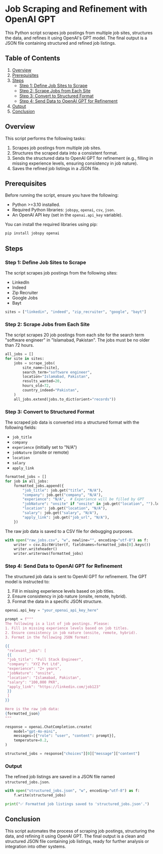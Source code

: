 # Job Scraping and Refinement with OpenAI GPT

This Python script scrapes job postings from multiple job sites, structures the data, and refines it using OpenAI's GPT model. The final output is a JSON file containing structured and refined job listings.

## Table of Contents
1. [Overview](#overview)
2. [Prerequisites](#prerequisites)
3. [Steps](#steps)
   - [Step 1: Define Job Sites to Scrape](#step-1-define-job-sites-to-scrape)
   - [Step 2: Scrape Jobs from Each Site](#step-2-scrape-jobs-from-each-site)
   - [Step 3: Convert to Structured Format](#step-3-convert-to-structured-format)
   - [Step 4: Send Data to OpenAI GPT for Refinement](#step-4-send-data-to-openai-gpt-for-refinement)
4. [Output](#output)
5. [Conclusion](#conclusion)

## Overview
This script performs the following tasks:
1. Scrapes job postings from multiple job sites.
2. Structures the scraped data into a consistent format.
3. Sends the structured data to OpenAI GPT for refinement (e.g., filling in missing experience levels, ensuring consistency in job nature).
4. Saves the refined job listings in a JSON file.

## Prerequisites
Before running the script, ensure you have the following:
- Python >=3.10 installed.
- Required Python libraries: `jobspy`, `openai`, `csv`, `json`.
- An OpenAI API key (set in the `openai.api_key` variable).

You can install the required libraries using pip:
```bash
pip install jobspy openai
```

## Steps

### Step 1: Define Job Sites to Scrape
The script scrapes job postings from the following sites:
- LinkedIn
- Indeed
- Zip Recruiter
- Google Jobs
- Bayt

```python
sites = ["linkedin", "indeed", "zip_recruiter", "google", "bayt"]
```

### Step 2: Scrape Jobs from Each Site
The script scrapes 20 job postings from each site for the search term "software engineer" in "Islamabad, Pakistan". The jobs must be no older than 72 hours.

```python
all_jobs = []
for site in sites:
    jobs = scrape_jobs(
        site_name=[site],
        search_term="software engineer",
        location="Islamabad, Pakistan",
        results_wanted=20,
        hours_old=72,
        country_indeed="Pakistan",
    )
    all_jobs.extend(jobs.to_dict(orient="records"))
```

### Step 3: Convert to Structured Format
The scraped job data is converted into a structured format with the following fields:
- `job_title`
- `company`
- `experience` (initially set to "N/A")
- `jobNature` (onsite or remote)
- `location`
- `salary`
- `apply_link`

```python
formatted_jobs = []
for job in all_jobs:
    formatted_jobs.append({
        "job_title": job.get("title", "N/A"),
        "company": job.get("company", "N/A"),
        "experience": "N/A",  # Experience will be filled by GPT
        "jobNature": "onsite" if "onsite" in job.get("location", "").lower() else "remote",
        "location": job.get("location", "N/A"),
        "salary": job.get("salary", "N/A"),
        "apply_link": job.get("job_url", "N/A"),
    })
```

The raw job data is saved to a CSV file for debugging purposes.

```python
with open("raw_jobs.csv", "w", newline="", encoding="utf-8") as f:
    writer = csv.DictWriter(f, fieldnames=formatted_jobs[0].keys())
    writer.writeheader()
    writer.writerows(formatted_jobs)
```

### Step 4: Send Data to OpenAI GPT for Refinement
The structured job data is sent to OpenAI GPT for refinement. The GPT model is instructed to:
1. Fill in missing experience levels based on job titles.
2. Ensure consistency in job nature (onsite, remote, hybrid).
3. Format the data in a specific JSON structure.

```python
openai.api_key = "your_openai_api_key_here"

prompt = f"""
The following is a list of job postings. Please:
1. Fill in missing experience levels based on job titles.
2. Ensure consistency in job nature (onsite, remote, hybrid).
3. Format in the following JSON format:

{{
 "relevant_jobs": [
 {{
 "job_title": "Full Stack Engineer",
 "company": "XYZ Pvt Ltd",
 "experience": "2+ years",
 "jobNature": "onsite",
 "location": "Islamabad, Pakistan",
 "salary": "100,000 PKR",
 "apply_link": "https://linkedin.com/job123"
 }}
 ]
}}

Here is the raw job data:
{formatted_json}
"""

response = openai.ChatCompletion.create(
    model="gpt-4o-mini",
    messages=[{"role": "user", "content": prompt}],
    temperature=0.2,
)

structured_jobs = response["choices"][0]["message"]["content"]
```

### Output
The refined job listings are saved in a JSON file named `structured_jobs.json`.

```python
with open("structured_jobs.json", "w", encoding="utf-8") as f:
    f.write(structured_jobs)

print("✅ Formatted job listings saved to 'structured_jobs.json'.")
```

## Conclusion
This script automates the process of scraping job postings, structuring the data, and refining it using OpenAI GPT. The final output is a clean and structured JSON file containing job listings, ready for further analysis or integration into other systems.
